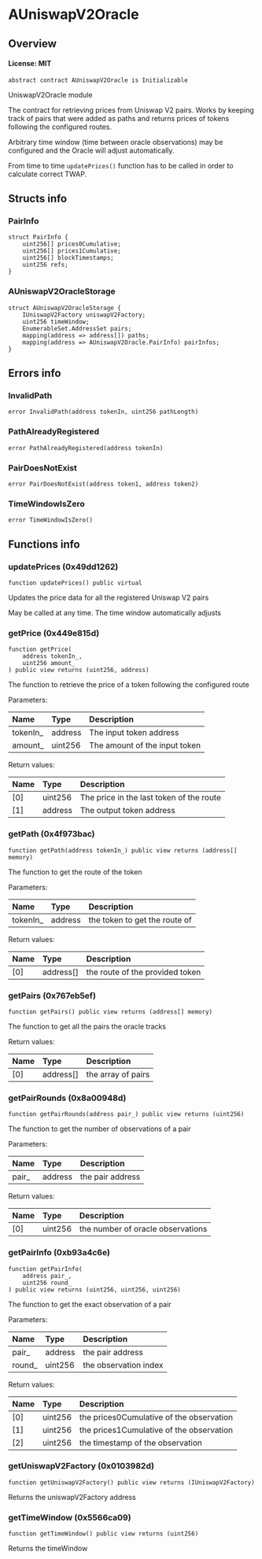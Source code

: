 # AUniswapV2Oracle

## Overview

#### License: MIT

```solidity
abstract contract AUniswapV2Oracle is Initializable
```

UniswapV2Oracle module

The contract for retrieving prices from Uniswap V2 pairs. Works by keeping track of pairs that were
added as paths and returns prices of tokens following the configured routes.

Arbitrary time window (time between oracle observations) may be configured and the Oracle will adjust automatically.

From time to time `updatePrices()` function has to be called in order to calculate correct TWAP.
## Structs info

### PairInfo

```solidity
struct PairInfo {
	uint256[] prices0Cumulative;
	uint256[] prices1Cumulative;
	uint256[] blockTimestamps;
	uint256 refs;
}
```


### AUniswapV2OracleStorage

```solidity
struct AUniswapV2OracleStorage {
	IUniswapV2Factory uniswapV2Factory;
	uint256 timeWindow;
	EnumerableSet.AddressSet pairs;
	mapping(address => address[]) paths;
	mapping(address => AUniswapV2Oracle.PairInfo) pairInfos;
}
```


## Errors info

### InvalidPath

```solidity
error InvalidPath(address tokenIn, uint256 pathLength)
```


### PathAlreadyRegistered

```solidity
error PathAlreadyRegistered(address tokenIn)
```


### PairDoesNotExist

```solidity
error PairDoesNotExist(address token1, address token2)
```


### TimeWindowIsZero

```solidity
error TimeWindowIsZero()
```


## Functions info

### updatePrices (0x49dd1262)

```solidity
function updatePrices() public virtual
```

Updates the price data for all the registered Uniswap V2 pairs

May be called at any time. The time window automatically adjusts
### getPrice (0x449e815d)

```solidity
function getPrice(
    address tokenIn_,
    uint256 amount_
) public view returns (uint256, address)
```

The function to retrieve the price of a token following the configured route


Parameters:

| Name     | Type    | Description                    |
| :------- | :------ | :----------------------------- |
| tokenIn_ | address | The input token address        |
| amount_  | uint256 | The amount of the input token  |


Return values:

| Name | Type    | Description                               |
| :--- | :------ | :---------------------------------------- |
| [0]  | uint256 | The price in the last token of the route  |
| [1]  | address | The output token address                  |

### getPath (0x4f973bac)

```solidity
function getPath(address tokenIn_) public view returns (address[] memory)
```

The function to get the route of the token


Parameters:

| Name     | Type    | Description                    |
| :------- | :------ | :----------------------------- |
| tokenIn_ | address | the token to get the route of  |


Return values:

| Name | Type      | Description                     |
| :--- | :-------- | :------------------------------ |
| [0]  | address[] | the route of the provided token |

### getPairs (0x767eb5ef)

```solidity
function getPairs() public view returns (address[] memory)
```

The function to get all the pairs the oracle tracks


Return values:

| Name | Type      | Description        |
| :--- | :-------- | :----------------- |
| [0]  | address[] | the array of pairs |

### getPairRounds (0x8a00948d)

```solidity
function getPairRounds(address pair_) public view returns (uint256)
```

The function to get the number of observations of a pair


Parameters:

| Name  | Type    | Description       |
| :---- | :------ | :---------------- |
| pair_ | address | the pair address  |


Return values:

| Name | Type    | Description                       |
| :--- | :------ | :-------------------------------- |
| [0]  | uint256 | the number of oracle observations |

### getPairInfo (0xb93a4c6e)

```solidity
function getPairInfo(
    address pair_,
    uint256 round_
) public view returns (uint256, uint256, uint256)
```

The function to get the exact observation of a pair


Parameters:

| Name   | Type    | Description            |
| :----- | :------ | :--------------------- |
| pair_  | address | the pair address       |
| round_ | uint256 | the observation index  |


Return values:

| Name | Type    | Description                               |
| :--- | :------ | :---------------------------------------- |
| [0]  | uint256 | the prices0Cumulative of the observation  |
| [1]  | uint256 | the prices1Cumulative of the observation  |
| [2]  | uint256 | the timestamp of the observation          |

### getUniswapV2Factory (0x0103982d)

```solidity
function getUniswapV2Factory() public view returns (IUniswapV2Factory)
```

Returns the uniswapV2Factory address
### getTimeWindow (0x5566ca09)

```solidity
function getTimeWindow() public view returns (uint256)
```

Returns the timeWindow